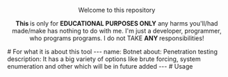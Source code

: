 <div class="present">
	<p align="center"> Welcome to this repository </p>
	<p align="center"> <b> This </b> is only for <b> EDUCATIONAL PURPOSES ONLY</b> any harms you'll/had made/make has nothing to do with me. I'm just a developer, programmer, who programs programs. I do not TAKE <b> ANY </b> responsibilities! </p>	
</div>
# For what it is about this tool
---
name: Botnet
about: Penetration testing
description: It has a big variety of options like brute forcing, system enumeration and other which will be in future added 
---
# Usage
